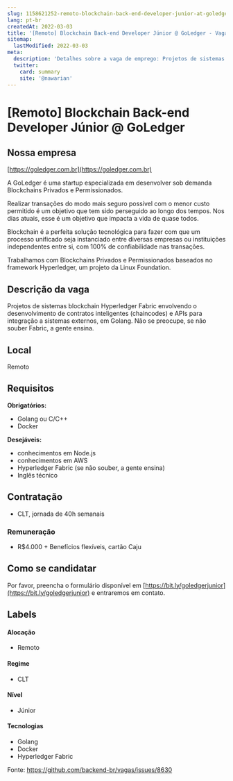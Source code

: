 ```yaml
---
slug: 1158621252-remoto-blockchain-back-end-developer-junior-at-goledger
lang: pt-br
createdAt: 2022-03-03
title: '[Remoto] Blockchain Back-end Developer Júnior @ GoLedger - Vaga de Emprego'
sitemap:
  lastModified: 2022-03-03
meta:
  description: 'Detalhes sobre a vaga de emprego: Projetos de sistemas blockchain Hyperledger Fabric envolvendo o desenvolvimento de contratos inteligentes (chaincodes) e APIs para integração a sistemas externos, em Golang. Não se preocupe, se não souber Fabric, a gente ensina.'
  twitter:
    card: summary
    site: '@nawarian'
---
```


# [Remoto] Blockchain Back-end Developer Júnior @ GoLedger

<!--
==================================================
Caso a vaga for remoto durante a pandemia informar no texto "Remoto durante o covid"
==================================================
-->
<!-- 
==================================================
POR FAVOR, SÓ POSTE SE A VAGA FOR PARA BACK-END!

Não faça distinção de gênero no título da vaga.

Use: "Back-End Developer" ao invés de 
"Desenvolvedor Back-End" \o/

Exemplo: `[São Paulo] Back-End Developer @ NOME DA EMPRESA`
==================================================
-->
<!--
==================================================
Caso a vaga for remoto durante a pandemia deixar a linha abaixo
==================================================
-->

## Nossa empresa

[https://goledger.com.br](https://goledger.com.br)

A GoLedger é uma startup especializada em desenvolver sob demanda Blockchains Privados e Permissionados. 

Realizar transações do modo mais seguro possível com o menor custo permitido é um objetivo que tem sido perseguido ao longo dos tempos. Nos dias atuais, esse é um objetivo que impacta a vida de quase todos.

Blockchain é a perfeita solução tecnológica para fazer com que um processo unificado seja instanciado entre diversas empresas ou instituições independentes entre si, com 100% de confiabilidade nas transações.

Trabalhamos com Blockchains Privados e Permissionados baseados no framework Hyperledger, um projeto da Linux Foundation.

## Descrição da vaga

Projetos de sistemas blockchain Hyperledger Fabric envolvendo o desenvolvimento de contratos inteligentes (chaincodes) e APIs para integração a sistemas externos, em Golang. Não se preocupe, se não souber Fabric, a gente ensina.

## Local

Remoto

## Requisitos

**Obrigatórios:**
- Golang ou C/C++
- Docker 

**Desejáveis:**
- conhecimentos em Node.js
- conhecimentos em AWS
- Hyperledger Fabric (se não souber, a gente ensina)
- Inglês técnico

## Contratação

- CLT, jornada de 40h semanais

### Remuneração
- R$4.000 + Benefícios flexíveis, cartão Caju

## Como se candidatar

Por favor, preencha o formulário disponível em [https://bit.ly/goledgerjunior](https://bit.ly/goledgerjunior) e entraremos em contato.

## Labels
<!-- retire os labels que não fazem sentido à vaga -->

#### Alocação
- Remoto

#### Regime
- CLT


#### Nível
- Júnior

#### Tecnologias
- Golang
- Docker
- Hyperledger Fabric

Fonte: https://github.com/backend-br/vagas/issues/8630